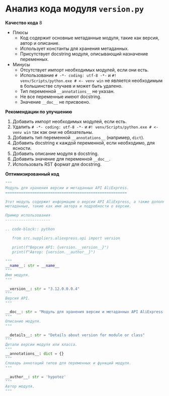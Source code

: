 # Анализ кода модуля `version.py`

**Качество кода**
8
- Плюсы
    - Код содержит основные метаданные модуля, такие как версия, автор и описание.
    - Использует константы для хранения метаданных.
    - Присутствует docstring модуля, описывающий назначение переменных.
- Минусы
    - Отсутствует импорт необходимых модулей, если они есть.
    - Использование `# -*- coding: utf-8 -*-` и `#! venv/Scripts/python.exe # <- venv win` не является необходимым в большинстве случаев и может быть удалено.
    - Тип переменной `__annotations__` не указан.
    - Не все переменные имеют docstring.
    - Значение `__doc__` не присвоено.

**Рекомендации по улучшению**

1.  Добавить импорт необходимых модулей, если есть.
2.  Удалить `# -*- coding: utf-8 -*-` и `#! venv/Scripts/python.exe # <- venv win` так как они не обязательны.
3.  Добавить тип переменной `__annotations__` (например, `dict`).
4.  Добавить docstring к каждой переменной, если необходимо, для ясности.
5.  Добавить описание модуля в docstring.
6.  Добавить значение для переменной `__doc__`.
7.  Использовать RST формат для docstring.

**Оптимизированный код**
```python
"""
Модуль для хранения версии и метаданных API AliExpress.
======================================================

Этот модуль содержит информацию о версии API AliExpress, а также дополнительные
метаданные, такие как имя автора и подробности о версии.

Пример использования
--------------------

.. code-block:: python

   from src.suppliers.aliexpress.api import version

   print(f"Версия API: {version.__version__}")
   print(f"Автор: {version.__author__}")

"""
__name__: str = __name__
"""
Имя модуля.
"""

__version__: str = "3.12.0.0.0.4"
"""
Версия API.
"""

__doc__: str = "Модуль для хранения версии и метаданных API AliExpress."
"""
Описание модуля.
"""

__details__: str = "Details about version for module or class"
"""
Детали версии модуля или класса.
"""
__annotations__: dict = {}
"""
Словарь аннотаций типов для переменных и функций модуля.
"""

__author__: str = 'hypotez'
"""
Автор модуля.
"""
```